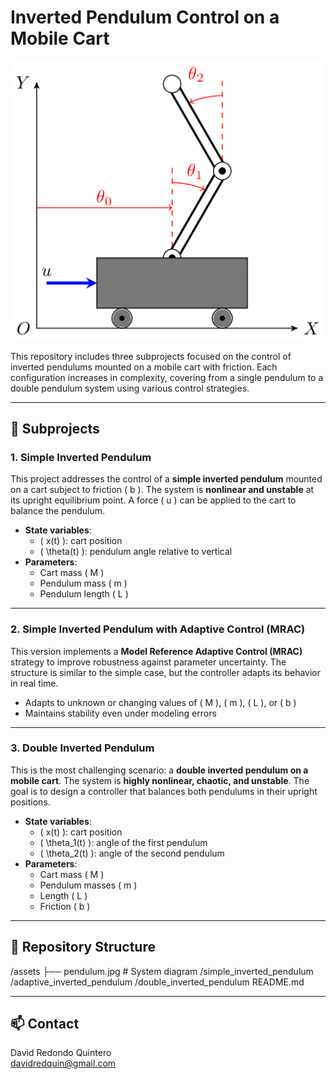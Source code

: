 # Inverted Pendulum Control on a Mobile Cart

![Inverted Pendulum](./assets/Double-inverted-pendulum-on-a-cart.png)

This repository includes three subprojects focused on the control of inverted pendulums mounted on a mobile cart with friction. Each configuration increases in complexity, covering from a single pendulum to a double pendulum system using various control strategies.

---

## 📁 Subprojects

### 1. **Simple Inverted Pendulum**

This project addresses the control of a **simple inverted pendulum** mounted on a cart subject to friction \( b \). The system is **nonlinear and unstable** at its upright equilibrium point. A force \( u \) can be applied to the cart to balance the pendulum.

- **State variables**:
  - \( x(t) \): cart position
  - \( \theta(t) \): pendulum angle relative to vertical
- **Parameters**:
  - Cart mass \( M \)
  - Pendulum mass \( m \)
  - Pendulum length \( L \)

---

### 2. **Simple Inverted Pendulum with Adaptive Control (MRAC)**

This version implements a **Model Reference Adaptive Control (MRAC)** strategy to improve robustness against parameter uncertainty. The structure is similar to the simple case, but the controller adapts its behavior in real time.

- Adapts to unknown or changing values of \( M \), \( m \), \( L \), or \( b \)
- Maintains stability even under modeling errors

---

### 3. **Double Inverted Pendulum**

This is the most challenging scenario: a **double inverted pendulum on a mobile cart**. The system is **highly nonlinear, chaotic, and unstable**. The goal is to design a controller that balances both pendulums in their upright positions.

- **State variables**:
  - \( x(t) \): cart position
  - \( \theta_1(t) \): angle of the first pendulum
  - \( \theta_2(t) \): angle of the second pendulum
- **Parameters**:
  - Cart mass \( M \)
  - Pendulum masses \( m \)
  - Length \( L \)
  - Friction \( b \)

---

## 📂 Repository Structure

/assets
├── pendulum.jpg # System diagram 
/simple_inverted_pendulum
/adaptive_inverted_pendulum
/double_inverted_pendulum
README.md

---

## 📫 Contact

David Redondo Quintero  
davidredquin@gmail.com
